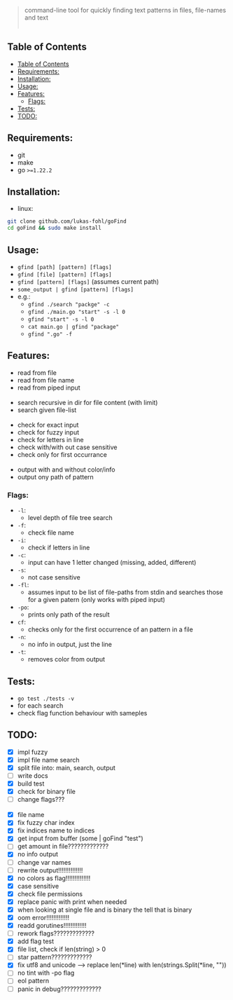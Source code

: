 > command-line tool for quickly finding text patterns in files, file-names and text
<br></br>
## Table of Contents
- [Table of Contents](#table-of-contents)
- [Requirements:](#requirements)
- [Installation:](#installation)
- [Usage:](#usage)
- [Features:](#features)
  - [Flags:](#flags)
- [Tests:](#tests)
- [TODO:](#todo)

## Requirements:
 - git
 - make
 - go `>=1.22.2`

## Installation:
 - linux:
```bash
git clone github.com/lukas-fohl/goFind
cd goFind && sudo make install
```

## Usage:
 - `gfind [path] [pattern] [flags]`
 - `gfind [file] [pattern] [flags]`
 - `gfind [pattern] [flags]` (assumes current path)
 - `some_output | gfind [pattern] [flags]`
 - e.g.:
   - `gfind ./search "packge" -c`
   - `gfind ./main.go "start" -s -l 0`
   - `gfind "start" -s -l 0`
   - `cat main.go | gfind "package"`
   - `gfind ".go" -f`

## Features:
 - read from file
 - read from file name
 - read from piped input
<br></br>
 - search recursive in dir for file content (with limit)
 - search given file-list
<br></br>
 - check for exact input
 - check for fuzzy input
 - check for letters in line
 - check with/with out case sensitive
 - check only for first occurrance
<br></br>
- output with and without color/info
- output ony path of pattern


### Flags:
  - `-l`:
    - level depth of file tree search
  - `-f`:
    - check file name
  - `-i`:
    - check if letters in line
  - `-c`:
    - input can have 1 letter changed (missing, added, different)
  - `-s`:
    - not case sensitive
  - `-fl`:
    - assumes input to be list of file-paths from stdin and searches those for a given patern (only works with piped input)
  - `-po`:
    - prints only path of the result
  - `cf`:
    - checks only for the first occurrence of an pattern in a file
  - `-n`:
    - no info in output, just the line
  - `-t`:
    - removes color from output

## Tests:
 - `go test ./tests -v`
 - for each search
 - check flag function behaviour with sameples

## TODO:
 - [x] impl fuzzy
 - [x] impl file name search
 - [x] split file into: main, search, output
 - [ ] write docs
 - [x] build test
 - [x] check for binary file
 - [ ] change flags???
 <br></br>
 - [x] file name 
 - [x] fix fuzzy char index
 - [x] fix indices name to indices
 - [x] get input from buffer (some | goFind "test")
 - [ ] get amount in file?????????????
 - [x] no info output
 - [ ] change var names
 - [ ] rewrite output!!!!!!!!!!!!!!
 - [x] no colors as flag!!!!!!!!!!!!!!
 - [x] case sensitive
 - [x] check file permissions
 - [x] replace panic with print when needed
 - [x] when looking at single file and is binary the tell that is binary
 - [x] oom error!!!!!!!!!!!!!
 - [x] readd gorutines!!!!!!!!!!!!!
 - [ ] rework flags?????????????
 - [x] add flag test
 - [x] file list, check if len(string) > 0
 - [ ] star pattern?????????????
 - [x] fix utf8 and unicode --> replace len(*line) with len(strings.Split(*line, ""))
 - [ ] no tint with -po flag
 - [ ] eol pattern
 - [ ] panic in debug?????????????
